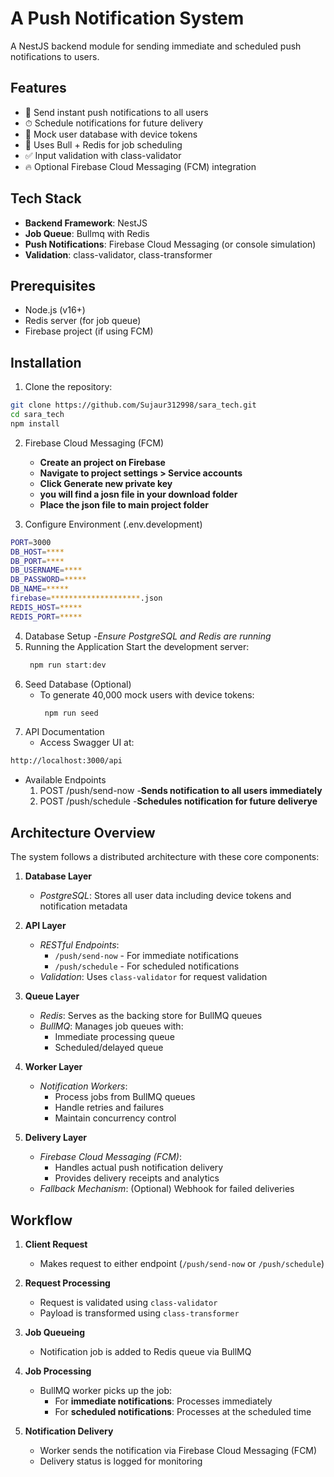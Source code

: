 # A Push Notification System

A NestJS backend module for sending immediate and scheduled push notifications to users.

## Features

- 📨 Send instant push notifications to all users
- ⏱ Schedule notifications for future delivery
- 👥 Mock user database with device tokens
- 🔄 Uses Bull + Redis for job scheduling
- ✅ Input validation with class-validator
- 🔥 Optional Firebase Cloud Messaging (FCM) integration

## Tech Stack

- **Backend Framework**: NestJS
- **Job Queue**: Bullmq with Redis
- **Push Notifications**: Firebase Cloud Messaging (or console simulation)
- **Validation**: class-validator, class-transformer

## Prerequisites

- Node.js (v16+)
- Redis server (for job queue)
- Firebase project (if using FCM)

## Installation

1. Clone the repository:
```bash
git clone https://github.com/Sujaur312998/sara_tech.git
cd sara_tech
npm install
```
2. Firebase Cloud Messaging (FCM)
   - **Create an project on Firebase**
   - **Navigate to project settings > Service accounts**
   - **Click Generate new private key**
   - **you will find a josn file in your download folder**
   - **Place the json file to main project folder**

3. Configure Environment (.env.development)
```bash
PORT=3000
DB_HOST=****
DB_PORT=****
DB_USERNAME=****
DB_PASSWORD=*****
DB_NAME=*****
firebase=********************.json
REDIS_HOST=*****
REDIS_PORT=*****
```
4. Database Setup
   -*Ensure PostgreSQL and Redis are running*
6. Running the Application
   Start the development server:
   ```bash
    npm run start:dev
   ```
7. Seed Database (Optional)
   - To generate 40,000 mock users with device tokens:
     ```bash
      npm run seed
     ```
8. API Documentation
   - Access Swagger UI at:
```bash
http://localhost:3000/api
```
   - Available Endpoints
       1. POST /push/send-now
         -**Sends notification to all users immediately**
       2. POST /push/schedule
          -**Schedules notification for future deliverye**

## Architecture Overview

The system follows a distributed architecture with these core components:

1. **Database Layer**  
   - *PostgreSQL*: Stores all user data including device tokens and notification metadata

2. **API Layer**  
   - *RESTful Endpoints*:  
     - `/push/send-now` - For immediate notifications  
     - `/push/schedule` - For scheduled notifications  
   - *Validation*: Uses `class-validator` for request validation

3. **Queue Layer**  
   - *Redis*: Serves as the backing store for BullMQ queues  
   - *BullMQ*: Manages job queues with:  
     - Immediate processing queue  
     - Scheduled/delayed queue  

4. **Worker Layer**  
   - *Notification Workers*:  
     - Process jobs from BullMQ queues  
     - Handle retries and failures  
     - Maintain concurrency control  

5. **Delivery Layer**  
   - *Firebase Cloud Messaging (FCM)*:  
     - Handles actual push notification delivery  
     - Provides delivery receipts and analytics  
   - *Fallback Mechanism*: (Optional) Webhook for failed deliveries

## Workflow

1. **Client Request**  
   - Makes request to either endpoint (`/push/send-now` or `/push/schedule`)

2. **Request Processing**  
   - Request is validated using `class-validator`
   - Payload is transformed using `class-transformer`

3. **Job Queueing**  
   - Notification job is added to Redis queue via BullMQ

4. **Job Processing**  
   - BullMQ worker picks up the job:
     - For **immediate notifications**: Processes immediately
     - For **scheduled notifications**: Processes at the scheduled time

5. **Notification Delivery**  
   - Worker sends the notification via Firebase Cloud Messaging (FCM)
   - Delivery status is logged for monitoring

